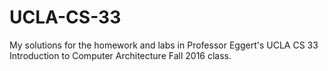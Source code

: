 # UCLA-CS-33
My solutions for the homework and labs in Professor Eggert's UCLA CS 33 Introduction to Computer Architecture Fall 2016 class.
